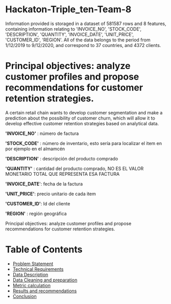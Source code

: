# Hackaton-Triple_ten-Team-8

Information provided is storaged in a dataset of 581587 rows and 8 features, containing information relating to 'INVOICE_NO', 'STOCK_CODE', 'DESCRIPTION', 'QUANTITY', 'INVOICE_DATE', 'UNIT_PRICE', 'CUSTOMER_ID', 'REGION'. All of the data belongs to the period from 1/12/2019 to 9/12/2020, and correspond to 37 countries, and 4372 clients.

Principal objectives: analyze customer profiles and propose recommendations for customer retention strategies.
=================

A certain retail chain wants to develop customer segmentation and make a prediction about the possibility of customer churn, which will allow it to develop effective customer retention strategies based on analytical data.

**'INVOICE_NO'** : número de factura 

**'STOCK_CODE'** : número de inventario, esto sería para localizar el item en por ejemplo en el almamcén 

**'DESCRIPTION'** : descripción del producto comprado 

**'QUANTITY'** : cantidad del producto comprado, NO ES EL VALOR MONETARIO TOTAL QUE REPRESENTA ESA FACTURA

**'INVOICE_DATE**': fecha de la factura 

**'UNIT_PRICE'**: precio unitario de cada item

**'CUSTOMER_ID'**: Id del cliente

**'REGION'** : región geográfica 

Principal objectives: analyze customer profiles and propose recommendations for customer retention strategies.

# Table of Contents
* [Problem Statement](#problem)
* [Technical Requirements](#technical)
* [Data Description](#data)
* [Data Cleaning and preparation](#preparation)
* [Metric calculation](#metric)
* [Results and recommendations](#observations)
* [Conclusion](#conclusion)
